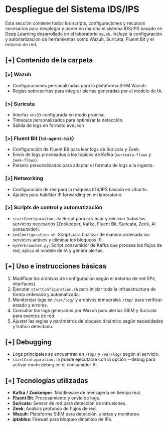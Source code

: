 # Despliegue del Sistema IDS/IPS

Esta sección contiene todos los scripts, configuraciones y recursos necesarios para desplegar y poner en marcha el sistema IDS/IPS basado en Deep Learning desarrollado en el laboratorio `myLab`. Incluye la configuración y automatización de herramientas como Wazuh, Suricata, Fluent Bit y el entorno de red.

## [+] Contenido de la carpeta

### [>] Wazuh

- Configuraciones personalizadas para la plataforma SIEM Wazuh.  
- Reglas sobrescritas para integrar alertas generadas por el modelo de IA.  

### [>] Suricata
  
- Interfaz `ens33` configurada en modo promisc.  
- Timeouts personalizados para optimizar la detección.
- Salida de logs en formato eve.json

### [>] Fluent Bit (`td-agent-bit`)

- Configuración de Fluent Bit para leer logs de Suricata y Zeek.  
- Envío de logs procesados a los tópicos de Kafka (`suricata-flows` y `zeek-flows`).  
- Parsers personalizados para adaptar el formato de logs a la ingesta.

### [>] Networking

- Configuración de red para la máquina IDS/IPS basada en Ubuntu.  
- Ajustes para habilitar IP forwarding en mi laboratorio.  

### [>] Scripts de control y automatización

- `startConfiguration.sh`: Script para arrancar y reiniciar todos los servicios necesarios (Zookeeper, Kafka, Fluent Bit, Suricata, Zeek, AI consumidor).    
- `endConfiguration.sh`: Script para finalizar de manera ordenada los servicios activos y eliminar los bloqueos IP.
- `myVerbraucher.py`: Script consumidor de Kafka que procesa los flujos de red, aplica el modelo de IA y genera alertas.


## [+] Uso e instrucciones básicas

1. Modificar los archivos de configuración según el entorno de red (IPs, interfaces).  
2. Ejecutar `startConfiguration.sh` para iniciar toda la infraestructura de forma ordenada y automatizada.  
3. Monitorizar logs en `/var/log/` y archivos temporales `/tmp/` para verificar estado y errores.  
4. Consultar los logs generados por Wazuh para alertas SIEM y Suricata para eventos de red.  
5. Ajustar las reglas y parámetros de bloqueo dinámico según necesidades y tráfico detectado.

## [+] Debugging

- Logs principales se encuentran en `/tmp/` y `/var/log/` según el servicio.  
- `startConfiguration.sh` puede ejecutarse con la opción --debug para activar modo debug en el consumidor AI.  

## [+] Tecnologías utilizadas

- **Kafka / Zookeeper**: Middleware de mensajería en tiempo real.  
- **Fluent Bit**: Procesamiento y envío de logs.  
- **Suricata**: Sensor de red para detección de intrusiones.  
- **Zeek**: Análisis profundo de flujos de red.  
- **Wazuh**: Plataforma SIEM para detección, alertas y monitoreo.  
- **iptables**: Firewall para bloqueo dinámico de IPs. 
